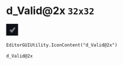 # d_Valid@2x `32x32`
<img src="/img/d_Valid.png" width=32 height=32>

``` CSharp
EditorGUIUtility.IconContent("d_Valid@2x")
```
```
d_Valid@2x
```
